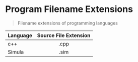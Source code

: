 # Program Filename Extensions

> Filename extensions of programming languages

| Language      | Source File Extension |
| ------------- |:---------------------:|
| c++           | .cpp                  |
| Simula        | .sim                  |
